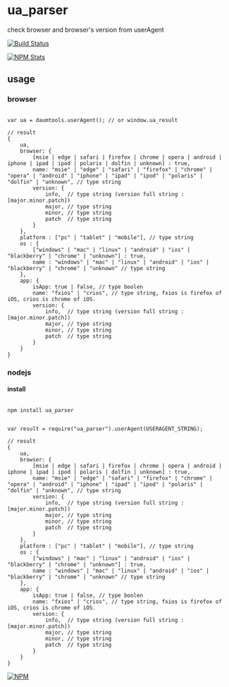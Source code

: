 # ua_parser

check browser and browser's version from userAgent

[![Build Status](https://travis-ci.org/html5crew/ua_parser.svg)](https://travis-ci.org/html5crew/ua_parser)

[![NPM Stats](https://nodei.co/npm/ua_parser.png?downloads=true&downloadRank=true)](https://npmjs.org/packages/ua_parser/)


## usage

### browser

~~~~~~~

var ua = daumtools.userAgent(); // or window.ua_result

// result
{
    ua,
    browser: {
        [msie | edge | safari | firefox | chrome | opera | android | iphone | ipad | ipod | polaris | dolfin | unknown] : true,
        name: "msie" | "edge" | "safari" | "firefox" | "chrome" | "opera" | "android" | "iphone" | "ipad" | "ipod" | "polaris" | "dolfin" | "unknown", // type string
        version: {
            info,  // type string (version full string : [major.minor.patch])
            major, // type string
            minor, // type string
            patch  // type string
        }
    },
    platform : ["pc" | "tablet" | "mobile"], // type string
    os : {
        ["windows" | "mac" | "linux" | "android" | "ios" | "blackberry" | "chrome" | "unknown"] : true,
        name : "windows" | "mac" | "linux" | "android" | "ios" | "blackberry" | "chrome" | "unknown" // type string
    },
    app: {
        isApp: true | false, // type boolen
        name: "fxios" | "crios", // type string, fxios is firefox of iOS, crios is chrome of iOS.
        version: {
            info,  // type string (version full string : [major.minor.patch])
            major, // type string
            minor, // type string
            patch  // type string
        }
    }
}

~~~~~~~

### nodejs

#### install

~~~~~~~

npm install ua_parser

~~~~~~~

~~~~~~~

var result = require("ua_parser").userAgent(USERAGENT_STRING);

// result
{
    ua,
    browser: {
        [msie | edge | safari | firefox | chrome | opera | android | iphone | ipad | ipod | polaris | dolfin | unknown] : true,
        name: "msie" | "edge" | "safari" | "firefox" | "chrome" | "opera" | "android" | "iphone" | "ipad" | "ipod" | "polaris" | "dolfin" | "unknown", // type string
        version: {
            info,  // type string (version full string : [major.minor.patch])
            major, // type string
            minor, // type string
            patch  // type string
        }
    },
    platform : ["pc" | "tablet" | "mobile"], // type string
    os : {
        ["windows" | "mac" | "linux" | "android" | "ios" | "blackberry" | "chrome" | "unknown"] : true,
        name : "windows" | "mac" | "linux" | "android" | "ios" | "blackberry" | "chrome" | "unknown" // type string
    },
    app: {
        isApp: true | false, // type boolen
        name: "fxios" | "crios", // type string, fxios is firefox of iOS, crios is chrome of iOS.
        version: {
            info,  // type string (version full string : [major.minor.patch])
            major, // type string
            minor, // type string
            patch  // type string
        }
    }
}

~~~~~~~

[![NPM](https://nodei.co/npm-dl/ua_parser.png)](https://nodei.co/npm/ua_parser/)
